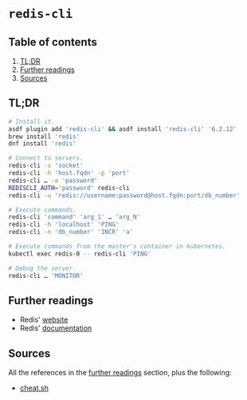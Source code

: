 # `redis-cli`

## Table of contents <!-- omit in toc -->

1. [TL;DR](#tldr)
1. [Further readings](#further-readings)
1. [Sources](#sources)

## TL;DR

```sh
# Install it.
asdf plugin add 'redis-cli' && asdf install 'redis-cli' '6.2.12'
brew install 'redis'
dnf install 'redis'

# Connect to servers.
redis-cli -s 'socket'
redis-cli -h 'host.fqdn' -p 'port'
redis-cli … -a 'password'
REDISCLI_AUTH='password' redis-cli
redis-cli -u 'redis://username:password@host.fqdn:port/db_number'

# Execute commands.
redis-cli 'command' 'arg_1' … 'arg_N'
redis-cli -h 'localhost' 'PING'
redis-cli -n 'db_number' 'INCR' 'a'

# Execute commands from the master's container in kubernetes.
kubectl exec redis-0 -- redis-cli 'PING'

# Debug the server.
redis-cli … 'MONITOR'
```

## Further readings

- Redis' [website]
- Redis' [documentation]

## Sources

All the references in the [further readings] section, plus the following:

- [cheat.sh]

<!--
  References
  -->

<!-- Upstream -->
[documentation]: https://redis.io/docs/
[website]: https://redis.io/

<!-- In-article sections -->
[further readings]: #further-readings

<!-- In-article sections -->
<!-- Others -->
[cheat.sh]: https://cheat.sh/redis-cli
